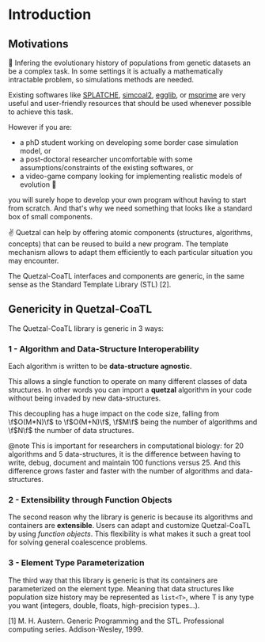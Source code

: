 
# Introduction

## Motivations

:seedling: Infering the evolutionary history of populations from genetic datasets
an be a complex task. In some settings it is
actually a mathematically intractable problem, so simulations methods are needed.

Existing softwares like
[SPLATCHE](http://splatche.com/),
[simcoal2](http://cmpg.unibe.ch/software/simcoal2/),
[egglib](http://mycor.nancy.inra.fr/egglib/index.html), or
[msprime](http://msprime.readthedocs.io/en/stable/index.html) are very useful and
user-friendly resources that should be used whenever possible to achieve this task.

However if you are:
- a phD student working on developing some border case simulation model, or
- a post-doctoral researcher uncomfortable with some assumptions/constraints of the existing
softwares, or
- a video-game company looking for implementing realistic
models of evolution :eyes:

you will surely hope to develop your own program without having to start from scratch. 
And that's why we need something that looks like a standard box of small components.

:v: Quetzal can help by offering atomic components (structures,
algorithms, concepts) that can be reused to build a new program.
The template mechanism allows to adapt them efficiently to each particular situation
you may encounter.

The Quetzal-CoaTL interfaces and components are generic, in the same sense as the
Standard Template Library (STL) [2].

## Genericity in Quetzal-CoaTL

The Quetzal-CoaTL library is generic in 3 ways:

### 1 - Algorithm and Data-Structure Interoperability

Each algorithm is written to be **data-structure agnostic**.

This allows a single function to operate on many different classes of data structures.
In other words you can import a **quetzal** algorithm in your code without being invaded by new data-structures.

This decoupling has a huge impact on the code size, falling from \f$O(M*N)\f$ to \f$O(M+N)\f$, \f$M\f$ being the number of algorithms and \f$N\f$ the number of data structures.

@note
This is important for researchers in computational biology:
for 20 algorithms and 5 data-structures, it is the difference between having to write, debug, document and maintain 100 functions versus 25. And this difference grows faster and faster with the number of algorithms and data-structures.

### 2 - Extensibility through Function Objects

The second reason why the library is generic is because its algorithms and containers are **extensible**. Users can adapt and customize Quetzal-CoaTL by using *function objects*. This flexibility is what makes it such a great tool for solving general coalescence problems.

### 3 - Element Type Parameterization

The third way that this library is generic is that its containers are parameterized on the element type.
Meaning that data structures like population size history may be represented as `list<T>`,
where T is any type you want (integers, double, floats, high-precision types...).

[1] M. H. Austern.
Generic Programming and the STL.
Professional computing series. Addison-Wesley, 1999.
